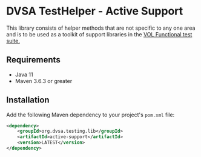 # DVSA TestHelper - Active Support
This library consists of helper methods that are not specific to any one area and is to be used as a toolkit of support libraries in the [VOL Functional test suite.](https://github.com/dvsa/vol-functional-tests)

## Requirements
- Java 11
- Maven 3.6.3 or greater



## Installation
Add the following Maven dependency to your project's `pom.xml` file:
```xml
<dependency>
    <groupId>org.dvsa.testing.lib</groupId>
    <artifactId>active-support</artifactId>
    <version>LATEST</version>
</dependency>
```

